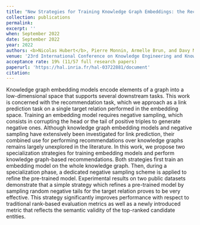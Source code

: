 ```yaml
---
title: "New Strategies for Training Knowledge Graph Embeddings: the Recommendation Case"
collection: publications
permalink:
excerpt: ''
when: September 2022
date: September 2022
year: 2022
authors: <b>Nicolas Hubert</b>, Pierre Monnin, Armelle Brun, and Davy Monticolo
venue: '23rd International Conference on Knowledge Engineering and Knowledge Management (EKAW)'
acceptance rate: 19% (11/57 full research papers)
paperurl: 'https://hal.inria.fr/hal-03722881/document'
citation:
---
```

Knowledge graph embedding models encode elements of a graph into a low-dimensional space that supports several downstream tasks. This work is concerned with the recommendation task, which we approach as a link prediction task on a single target relation performed in the embedding space. Training an embedding model requires negative sampling, which consists in corrupting the head or the tail of positive triples to generate negative ones. Although knowledge graph embedding models and negative sampling have extensively been investigated for link prediction, their combined use for performing recommendations over knowledge graphs remains largely unexplored in the literature. In this work, we propose two specialization strategies for training embedding models and perform knowledge graph-based recommendations. Both strategies first train an embedding model on the whole knowledge graph. Then, during a specialization phase, a dedicated negative sampling scheme is applied to refine the pre-trained model. Experimental results on two public datasets demonstrate that a simple strategy which refines a pre-trained model by sampling random negative tails for the target relation proves to be very effective. This strategy significantly improves performance with respect to traditional rank-based evaluation metrics as well as a newly introduced metric that reflects the semantic validity of the top-ranked candidate entities.
